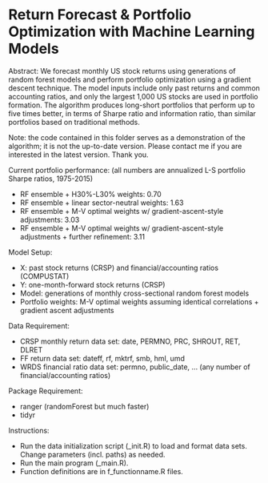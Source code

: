 # Return Forecast & Portfolio Optimization with Machine Learning Models

Abstract: We forecast monthly US stock returns using generations of random forest models and perform portfolio optimization using a gradient descent technique. The model inputs include only past returns and common accounting ratios, and only the largest 1,000 US stocks are used in portfolio formation. The algorithm produces long-short portfolios that perform up to five times better, in terms of Sharpe ratio and information ratio, than similar portfolios based on traditional methods. 

Note: the code contained in this folder serves as a demonstration of the algorithm; it is not the up-to-date version. Please contact me if you are interested in the latest version. Thank you.

Current portfolio performance:
(all numbers are annualized L-S portfolio Sharpe ratios, 1975-2015)
- RF ensemble + H30%-L30% weights:	0.70
- RF ensemble + linear sector-neutral weights: 1.63
- RF ensemble + M-V optimal weights w/ gradient-ascent-style adjustments: 3.03
- RF ensemble + M-V optimal weights w/ gradient-ascent-style adjustments + further refinement: 3.11

Model Setup:
- X: past stock returns (CRSP) and financial/accounting ratios (COMPUSTAT)
- Y: one-month-forward stock returns (CRSP)
- Model: generations of monthly cross-sectional random forest models
- Portfolio weights: M-V optimal weights assuming identical correlations + gradient ascent adjustments

Data Requirement:
- CRSP monthly return data set: date, PERMNO, PRC, SHROUT, RET, DLRET
- FF return data set: dateff, rf, mktrf, smb, hml, umd
- WRDS financial ratio data set: permno, public_date, ... (any number of financial/accounting ratios)

Package Requirement:
- ranger (randomForest but much faster)
- tidyr

Instructions:
- Run the data initialization script (_init.R) to load and format data sets. Change parameters (incl. paths) as needed.
- Run the main program (_main.R).
- Function definitions are in f_functionname.R files.
